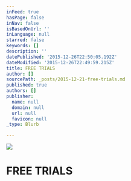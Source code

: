 ```yaml
---
inFeed: true
hasPage: false
inNav: false
isBasedOnUrl: ''
inLanguage: null
starred: false
keywords: []
description: ''
datePublished: '2015-12-26T22:50:05.192Z'
dateModified: '2015-12-26T22:49:59.215Z'
title: FREE TRIALS
author: []
sourcePath: _posts/2015-12-21-free-trials.md
published: true
authors: []
publisher:
  name: null
  domain: null
  url: null
  favicon: null
_type: Blurb

---
```

![](https://s3-us-west-2.amazonaws.com/the-grid-img/p/b724f9f03b9edcc3c6b2159ca7ed1474b2b87266.jpg)

# FREE TRIALS